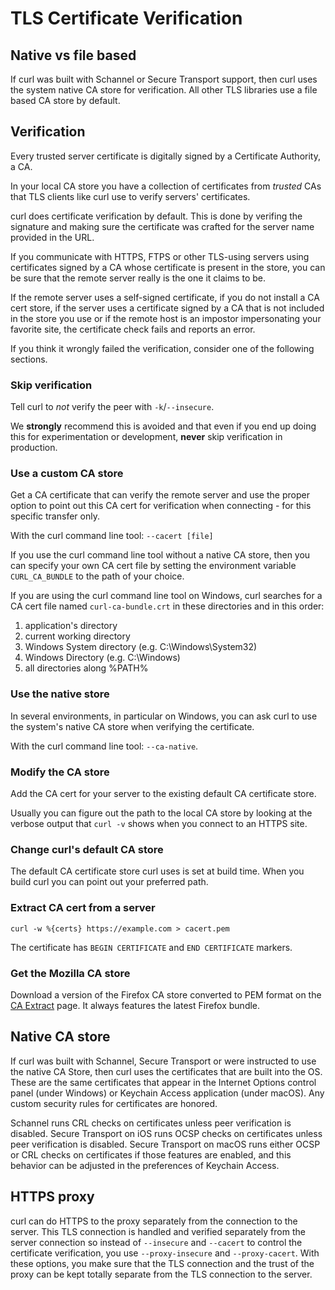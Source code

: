 <!--
Copyright (C) Daniel Stenberg, <daniel@haxx.se>, et al.

SPDX-License-Identifier: curl
-->

# TLS Certificate Verification

## Native vs file based

If curl was built with Schannel or Secure Transport support, then curl uses
the system native CA store for verification. All other TLS libraries use a
file based CA store by default.

## Verification

Every trusted server certificate is digitally signed by a Certificate
Authority, a CA.

In your local CA store you have a collection of certificates from *trusted*
CAs that TLS clients like curl use to verify servers' certificates.

curl does certificate verification by default. This is done by verifing the
signature and making sure the certificate was crafted for the server name
provided in the URL.

If you communicate with HTTPS, FTPS or other TLS-using servers using
certificates signed by a CA whose certificate is present in the store, you can
be sure that the remote server really is the one it claims to be.

If the remote server uses a self-signed certificate, if you do not install a
CA cert store, if the server uses a certificate signed by a CA that is not
included in the store you use or if the remote host is an impostor
impersonating your favorite site, the certificate check fails and reports an
error.

If you think it wrongly failed the verification, consider one of the following
sections.

### Skip verification

Tell curl to *not* verify the peer with `-k`/`--insecure`.

We **strongly** recommend this is avoided and that even if you end up doing
this for experimentation or development, **never** skip verification in
production.

### Use a custom CA store

Get a CA certificate that can verify the remote server and use the proper
option to point out this CA cert for verification when connecting - for this
specific transfer only.

With the curl command line tool: `--cacert [file]`

If you use the curl command line tool without a native CA store, then you can
specify your own CA cert file by setting the environment variable
`CURL_CA_BUNDLE` to the path of your choice.

If you are using the curl command line tool on Windows, curl searches for a CA
cert file named `curl-ca-bundle.crt` in these directories and in this order:
  1. application's directory
  2. current working directory
  3. Windows System directory (e.g. C:\Windows\System32)
  4. Windows Directory (e.g. C:\Windows)
  5. all directories along %PATH%

### Use the native store

In several environments, in particular on Windows, you can ask curl to use the
system's native CA store when verifying the certificate.

With the curl command line tool: `--ca-native`.

### Modify the CA store

Add the CA cert for your server to the existing default CA certificate store.

Usually you can figure out the path to the local CA store by looking at the
verbose output that `curl -v` shows when you connect to an HTTPS site.

### Change curl's default CA store

The default CA certificate store curl uses is set at build time. When you
build curl you can point out your preferred path.

### Extract CA cert from a server

    curl -w %{certs} https://example.com > cacert.pem

The certificate has `BEGIN CERTIFICATE` and `END CERTIFICATE` markers.

### Get the Mozilla CA store

Download a version of the Firefox CA store converted to PEM format on the [CA
Extract](https://curl.se/docs/caextract.html) page. It always features the
latest Firefox bundle.

## Native CA store

If curl was built with Schannel, Secure Transport or were instructed to use
the native CA Store, then curl uses the certificates that are built into the
OS. These are the same certificates that appear in the Internet Options
control panel (under Windows) or Keychain Access application (under macOS).
Any custom security rules for certificates are honored.

Schannel runs CRL checks on certificates unless peer verification is disabled.
Secure Transport on iOS runs OCSP checks on certificates unless peer
verification is disabled. Secure Transport on macOS runs either OCSP or CRL
checks on certificates if those features are enabled, and this behavior can be
adjusted in the preferences of Keychain Access.

## HTTPS proxy

curl can do HTTPS to the proxy separately from the connection to the server.
This TLS connection is handled and verified separately from the server
connection so instead of `--insecure` and `--cacert` to control the
certificate verification, you use `--proxy-insecure` and `--proxy-cacert`.
With these options, you make sure that the TLS connection and the trust of the
proxy can be kept totally separate from the TLS connection to the server.
